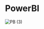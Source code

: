 # PowerBI
![PB (3)](https://github.com/Tanwar-12/PowerBI/assets/110081008/c92000ec-67e6-438b-b218-eb06e26697c8)
